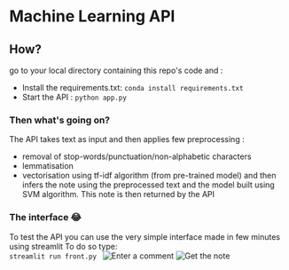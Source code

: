 # Machine Learning API
## How?
go to your local directory containing this repo's code and : 
- Install the requirements.txt: 
``` conda install requirements.txt 	```
- Start the API : 
``` python app.py 	```
### Then what's going on?
The API takes text as input and then applies few preprocessing : 
- removal of stop-words/punctuation/non-alphabetic characters
- lemmatisation 
- vectorisation using tf-idf algorithm (from pre-trained model)
and then infers the note using the preprocessed text and the model built using SVM algorithm.
This note is then returned by the API
### The interface 😂
To test the API you can use the very simple interface made in few minutes using streamlit
To do so type: 	
``` streamlit run front.py	```
![Enter a comment](/supports/Screenshot_1.png)
![Get the note](/supports/Screenshot_2.png)
